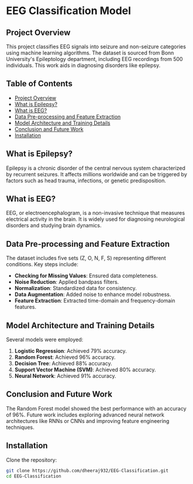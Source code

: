 # EEG Classification Model

## Project Overview

This project classifies EEG signals into seizure and non-seizure categories using machine learning algorithms. The dataset is sourced from Bonn University's Epileptology department, including EEG recordings from 500 individuals. This work aids in diagnosing disorders like epilepsy.

## Table of Contents

- [Project Overview](#project-overview)
- [What is Epilepsy?](#what-is-epilepsy)
- [What is EEG?](#what-is-eeg)
- [Data Pre-processing and Feature Extraction](#data-pre-processing-and-feature-extraction)
- [Model Architecture and Training Details](#model-architecture-and-training-details)
- [Conclusion and Future Work](#conclusion-and-future-work)
- [Installation](#installation)

## What is Epilepsy?

Epilepsy is a chronic disorder of the central nervous system characterized by recurrent seizures. It affects millions worldwide and can be triggered by factors such as head trauma, infections, or genetic predisposition.

## What is EEG?

EEG, or electroencephalogram, is a non-invasive technique that measures electrical activity in the brain. It is widely used for diagnosing neurological disorders and studying brain dynamics.

## Data Pre-processing and Feature Extraction

The dataset includes five sets (Z, O, N, F, S) representing different conditions. Key steps include:

- **Checking for Missing Values**: Ensured data completeness.
- **Noise Reduction**: Applied bandpass filters.
- **Normalization**: Standardized data for consistency.
- **Data Augmentation**: Added noise to enhance model robustness.
- **Feature Extraction**: Extracted time-domain and frequency-domain features.

## Model Architecture and Training Details

Several models were employed:

1. **Logistic Regression**: Achieved 79% accuracy.
2. **Random Forest**: Achieved 96% accuracy.
3. **Decision Tree**: Achieved 88% accuracy.
4. **Support Vector Machine (SVM)**: Achieved 80% accuracy.
5. **Neural Network**: Achieved 91% accuracy.

## Conclusion and Future Work

The Random Forest model showed the best performance with an accuracy of 96%. Future work includes exploring advanced neural network architectures like RNNs or CNNs and improving feature engineering techniques.

## Installation

Clone the repository:

```bash
git clone https://github.com/dheeraj932/EEG-Classification.git
cd EEG-Classification
